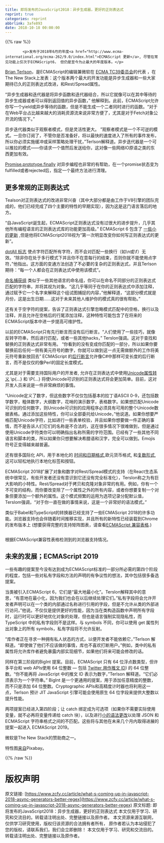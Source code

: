 ```yaml
---
title: 即将发布的JavaScript2018：异步生成器，更好的正则表达式
reprint: true
categories: reprint
abbrlink: 3afe893
date: 2018-10-18 00:00:00
---
```


{{% raw %}}

            <p>发布于2018年6月的年度<a href="http://www.ecma-international.org/ecma-262/9.0/index.html">ECMAScript 更新</a>, 尽管在常见功能上仅次于ECMAScript6， 但仍是至今为止最大的年度版本。</p>
<p><a href="https://github.com/bterlson">Brian Terlson</a>，是ECMAScript的编辑兼微软在 <a href="https://github.com/tc39">ECMA TC39委员会</a>的代表 ，在The New Stack上发表：这个版本两个最大的开发功能是异步生成器和一些大家期待已久的正则表达式改进，和Rest/Spread属性。</p>
<p>“异步生成器和迭代器是将异步函数和迭代器结合，所以它就像可以在其中等待的异步生成器或者可以得到返回值的异步函数，” 他解释到。此前，ECMAScript允许你写一个yield或异步等待的函数，但是不能生成一个二者同时进行的函数。“对于在Web平台占比越来越大的消耗资源流来说非常方便了，尤其是对于Fetch对象公开流的情况下。”</p>
<p>异步迭代器类似于观察者模式，但是灵活性更大。 ”观察者模式是一个不可逆的模式。一旦你订阅了，不管你是否准备好，将以最快的速度进入了所有的事件发布，所以你必须实施缓冲或采样策略处理干扰，”Terlson解释道。异步迭代器是一个可以推拉的模式——你请求一个值然后发送给你，这对像一些网络IO原语之类的东西更加有效。</p>
<p><a href="https://github.com/tc39/proposal-promise-finally">Promise.prototype.finally</a> 对异步编程也非常的有帮助，在一个promise状态变为fulfilled或者rejected后，指定一个最终方法进行清理。</p>
<h2>更多常规的正则表达式</h2>
<p>Tealson对正则表达式的改进非常兴奋（其中大部分都是由工作于V8引擎的团队完成的，他们已经完成了四个主要的特性的早期实现），因为这是这门语言落后的地方。</p>
<p>“自JavaScript诞生起，ECMAScript正则表达式没有过很大的进步提升，几乎其他所有编程语言的正则表达式库的功能更加高级。” ECMAScript 6 包含了 <a href="http://2ality.com/2015/07/regexp-es6.html">一些小的更新</a> ,但是他将ECMAScript2018视为“第一次明显改变你如何写正则表达式的更新“。</p>
<p><a href="https://github.com/tc39/proposal-regexp-dotall-flag">dotAll 标志</a> 使点字符匹配所有字符，而不会对匹配一些换行（如\n或\f）无效。“除非你在处于多行模式下并且你不在意每行的结束，否则你就不能使用点字符，”他指出。这方面的变通方法创造了不必要的复杂的正则表达式，并且Terlson期待：“每一个人都会在正则表达式中使用该模式”。</p>
<p><a href="https://github.com/tc39/proposal-regexp-named-groups">命名捕获组</a> 类似于一些其他语言的命名组，你可以在命名不同部分的正则表达式匹配的字符串，并将其视为对象。“这几乎等同于在你的正则表达式中添加注释，通过赋予它一个名字来解释这个组试图捕捉的内容，”他解释道，“这部分模式就是月份，这是出生日期......这对于未来其他人维护你的模式真的很有帮助。”</p>
<p>还有关于空字符的提案，告诉了正则表达式引擎忽略模式匹配中的空格，换行以及注释，并且允许在空格后的行尾添加注释，这种特性可能包含了在将来的ECMAScript版本中进一步提高可维护性。</p>
<p>以前的ECMAScript只有先行断言而没有后行断言。“人们使用了一些技巧，就像反转字符串，然后进行匹配，或者一些其他hacks，” Terslon强调。这对于查找和替换的正则表达式非常有用。 “你看到的没有变成你匹配的一部分，所以如果你要替换前后任何一侧有美元符号的数字，你就可以做到这一点无需做额外的工作将美元符号重新放回去” ECMAScript 的<a href="https://github.com/tc39/proposal-regexp-lookbehind">后行断言</a>允许像C#中那样可变长度的后行断言，而不是仅仅的像Perl的固定长度模式。</p>
<p>尤其是对于需要支持国际用户的开发者, 允许在正则表达式中使用<a href="https://github.com/tc39/proposal-regexp-unicode-property-escapes#ecmascript-proposal-unicode-property-escapes-in-regular-expressions">Unicode属性转义</a> \p{…} 和 \P{…} 将使Unicode可识别的正则表达式将会更加简单。目前，这对开发人员来说是一件非常麻烦的事情。</p>
<p>“Unicode定义了数字，但这些数字不仅仅包括基本的拉丁语ASCII 0-9，还包括数学数字，粗体数字，大纲数字，花哨的演示数字，表格数字。如果想匹配Unicode可识别的任何数字，则Unicode可识别的应用程序必须具有可用的整个Unicode数据表格。通过添加这些特性，你可以全部委托给Unicode，”他说道。如果你想要严格匹配Unicode字符，比如进行一些表单校验，并且如果你想要做一件正确的事情，而不是告诉人们它们的名称是不合法的，这在很多情况下很难做到，但是通过使用Unicode字符类你可以明确指出名称所需的字符范围。已经有了一些其他不同语言和脚本的类，所以如果你只想要解决希腊语和汉字，完全可以做到。Emojis符号正变得越来越普遍。</p>
<p>还有很多国际化 API，用于本地化的 <a href="https://github.com/tc39/proposal-intl-formatToParts">时间和日期格式</a>,欧元货币格式, 和<a href="https://github.com/tc39/proposal-intl-plural-rules">复数形式</a>, 这可以轻松地执行本地化标签和按钮。</p>
<p>ECMAScript 2018扩展了对象和数字对Rest/Spread模式的支持（在React生态系统中很常见，有些开发者还没有意识到它还没有完全标准化），Terslon称之为有巨大影响的小特性。Rest/Spread对于拷贝和克隆对象非常的有用。例如，你有一个不可变的结构，而你要改变除了一个属性之外的所有内容，或者你想要复制一个对象但要添加一个额外的属性。这个模式频繁的运用为选项记录分配默认值，Terslom强调，“对于你一直在做的事情来说，这是一个非常好的语法模式。”</p>
<p>类似于Babel和TypeScript的转换器已经支持了一些ECMAScript 2018的许多功能。浏览器支持也会伴随着时间推移实现，并且所有的新特性已经装载到Chrome的发布版本上 (想要获得完整的支持矩阵图表，请查看<a href="http://kangax.github.io/compat-table/es2016plus/">ECMAScript 兼容表格</a>.)</p>
<p><a href="https://cdn.thenewstack.io/media/2018/08/cf694974-ecmascript.png"><img src="https://p0.ssl.qhimg.com/t014ccb6202850cc58c.png" alt=""></a></p>
<p>根据ECMAScript兼容性表格检测到的浏览器支持情况。</p>
<h2>未来的发展；ECMAScript 2019</h2>
<p>一些有趣的提案至今没有达到成为ECMAScript标准的一部分所必需的第四个阶段的程度，包括一些对私有字段和方法的声明的有争议性的想法，其中包括很多备选提案。</p>
<p>当类被引入ECMAScript 6，它们是“最大地最小化”。Terslon解释其中的意思，“有意地在最小化，因为我们也会在以后继续处理它们。”私有字段将会允许开发者声明可以在一个类的内部通过名称进行引用的字段，但是不允许从类的外部进行访问，”他说。不仅仅是提供更好的性能，因为当在类构造函数中声明所有字段时，运行时可以更好地优化对象的处理，但也是语言强制实现隐私性，而 TypeScript 中的私有字段则不是这样。与 symbols 不同，你可以使用 get 属性列出对象上的所有 symbols，私有字段将不允许反射。</p>
<p>“库作者正在寻求一种拥有私人状态的方式，以便开发者不能依赖它，”Terlson 解释道。“即使做了他们不应该做的事情，库也不喜欢打断用户。”例如，类中的私有属性将允许库作者避免暴露内部实现细节，如果他们将来可能会修改的话。</p>
<p>同样在第三阶段的BigInt 提案。目前，ECMAScript 只有 64 位浮点数类型，但许多平台和 web APIs使用 64 位整数 — 包括 <a href="">Twitter 用作推文 ID</a>) 的 64 位整数。“你不能再将 JavaScript 中的推文 ID 表示为数字，”Terlson 解释道。“它们必须表示为一个字符串。” BigInt 是一个更通用的提案，用于添加任意精度的整数，而不只是添加 64 位整数。Cryptographic APIs和高精度计时器也将利用这一点，Terlson 预计 JIT JavaScript 引擎可能会使用原生 64 位字段来提供大整数以提升性能。</p>
<p>两项提案已经进入第四阶段；让 catch 绑定成为可选项（如果你不需要实际使用变量，就不必再将变量传递给 catch 块），以及进行<a href="https://github.com/tc39/proposal-json-superset">小的语法更改</a>以处理 JSON 和 ECMAScript 字符串格式之间的不匹配。这些将与其他在未来几个月内取得进展的提案一起进入 ECMAScript 2019。</p>
<p>微软是The New Stack的赞助商之一。</p>
<p>特性图<a href="https://pixabay.com/en/res-the-wind-pbx-current-3615421/">来自</a>Pixabay。</p>

          
{{% /raw %}}

# 版权声明
原文链接: [https://www.zcfy.cc/article/what-s-coming-up-in-javascript-2018-async-generators-better-regex](https://www.zcfy.cc/article/what-s-coming-up-in-javascript-2018-async-generators-better-regex)
原文标题: 即将发布的JavaScript2018：异步生成器，更好的正则表达式
本文仅用于学习、研究和交流目的。转载请注明出处、完整链接以及原作者。
本文资源来源互联网，仅供学习研究使用，版权归该资源的合法拥有者所有，
原作者若认为本站侵犯了您的版权，请联系我们，我们会立即删除！
本文仅用于学习、研究和交流目的。转载请注明出处、完整链接以及原作者。